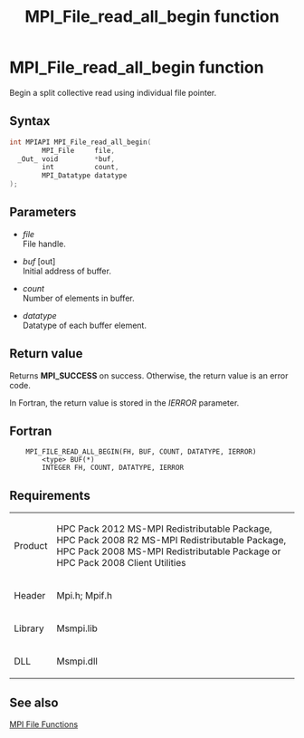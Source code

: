 ﻿---
title: MPI_File_read_all_begin function
TOCTitle: MPI_File_read_all_begin function
ms:assetid: ef689025-f05a-4b08-926f-d60d92d653e6
ms:mtpsurl: https://msdn.microsoft.com/en-us/library/Dn473342(v=VS.85)
ms:contentKeyID: 59360878
ms.date: 03/28/2018
mtps_version: v=VS.85
f1_keywords:
- MPI_FILE_READ_ALL_BEGIN
- mpif/MPI_File_read_all_begin
- mpi/MPI_FILE_READ_ALL_BEGIN
dev_langs:
- C++
- C
---

# MPI\_File\_read\_all\_begin function

Begin a split collective read using individual file pointer.

## Syntax

``` c++
int MPIAPI MPI_File_read_all_begin(
        MPI_File     file,
  _Out_ void         *buf,
        int          count,
        MPI_Datatype datatype
);
```

## Parameters

  - *file*  
    File handle.

  - *buf* \[out\]  
    Initial address of buffer.

  - *count*  
    Number of elements in buffer.

  - *datatype*  
    Datatype of each buffer element.

## Return value

Returns **MPI\_SUCCESS** on success. Otherwise, the return value is an error code.

In Fortran, the return value is stored in the *IERROR* parameter.

## Fortran

``` FORTRAN
    MPI_FILE_READ_ALL_BEGIN(FH, BUF, COUNT, DATATYPE, IERROR)
        <type> BUF(*)
        INTEGER FH, COUNT, DATATYPE, IERROR
```

## Requirements

<table>
<colgroup>
<col/>
<col/>
</colgroup>
<tbody>
<tr class="odd">
<td><p>Product</p></td>
<td><p>HPC Pack 2012 MS-MPI Redistributable Package, HPC Pack 2008 R2 MS-MPI Redistributable Package, HPC Pack 2008 MS-MPI Redistributable Package or HPC Pack 2008 Client Utilities</p></td>
</tr>
<tr class="even">
<td><p>Header</p></td>
<td>Mpi.h;
Mpif.h</td>
</tr>
<tr class="odd">
<td><p>Library</p></td>
<td>Msmpi.lib</td>
</tr>
<tr class="even">
<td><p>DLL</p></td>
<td>Msmpi.dll</td>
</tr>
</tbody>
</table>


## See also

[MPI File Functions](mpi-file-functions.md)

